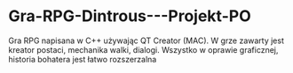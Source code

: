# Gra-RPG-Dintrous---Projekt-PO
Gra RPG napisana w C++ używając QT Creator (MAC). W grze zawarty jest kreator postaci, mechanika walki, dialogi. Wszystko w oprawie graficznej, historia bohatera jest łatwo rozszerzalna
